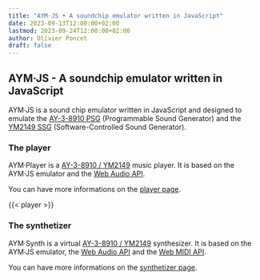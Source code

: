 ```yaml
---
title: "AYM·JS • A soundchip emulator written in JavaScript"
date: 2023-09-13T12:00:00+02:00
lastmod: 2023-09-24T12:00:00+02:00
author: Olivier Poncet
draft: false
---
```

## AYM·JS - A soundchip emulator written in JavaScript

AYM·JS is a sound chip emulator written in JavaScript and designed to emulate the [AY-3-8910 PSG](https://en.wikipedia.org/wiki/General_Instrument_AY-3-8910) (Programmable Sound Generator) and the [YM2149 SSG](https://en.wikipedia.org/wiki/General_Instrument_AY-3-8910) (Software-Controlled Sound Generator).

### The player

AYM·Player is a [AY-3-8910 / YM2149](https://en.wikipedia.org/wiki/General_Instrument_AY-3-8910) music player. It is based on the AYM·JS emulator and the [Web Audio API](https://developer.mozilla.org/fr/docs/Web/API/Web_Audio_API).

You can have more informations on the [player page](/player).

{{< player >}}

### The synthetizer

AYM·Synth is a virtual [AY-3-8910 / YM2149](https://en.wikipedia.org/wiki/General_Instrument_AY-3-8910) synthesizer. It is based on the AYM·JS emulator, the [Web Audio API](https://developer.mozilla.org/fr/docs/Web/API/Web_Audio_API) and the [Web MIDI API](https://developer.mozilla.org/en-US/docs/Web/API/Web_MIDI_API).

You can have more informations on the [synthetizer page](/synth).

